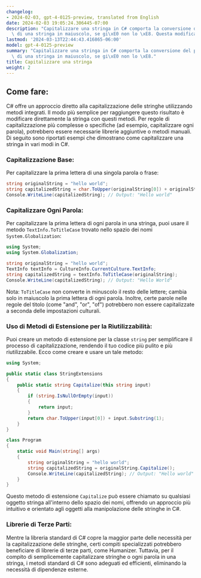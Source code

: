 ```yaml
---
changelog:
- 2024-02-03, gpt-4-0125-preview, translated from English
date: 2024-02-03 19:05:24.306445-07:00
description: "Capitalizzare una stringa in C# comporta la conversione del primo carattere\
  \ di una stringa in maiuscolo, se gi\xE0 non lo \xE8. Questa modifica pu\xF2 essere\u2026"
lastmod: '2024-03-13T22:44:43.416865-06:00'
model: gpt-4-0125-preview
summary: "Capitalizzare una stringa in C# comporta la conversione del primo carattere\
  \ di una stringa in maiuscolo, se gi\xE0 non lo \xE8."
title: Capitalizzare una stringa
weight: 2
---
```


## Come fare:
C# offre un approccio diretto alla capitalizzazione delle stringhe utilizzando metodi integrati. Il modo più semplice per raggiungere questo risultato è modificare direttamente la stringa con questi metodi. Per regole di capitalizzazione più complesse o specifiche (ad esempio, capitalizzare ogni parola), potrebbero essere necessarie librerie aggiuntive o metodi manuali. Di seguito sono riportati esempi che dimostrano come capitalizzare una stringa in vari modi in C#.

### Capitalizzazione Base:
Per capitalizzare la prima lettera di una singola parola o frase:

```csharp
string originalString = "hello world";
string capitalizedString = char.ToUpper(originalString[0]) + originalString.Substring(1);
Console.WriteLine(capitalizedString); // Output: "Hello world"
```

### Capitalizzare Ogni Parola:
Per capitalizzare la prima lettera di ogni parola in una stringa, puoi usare il metodo `TextInfo.ToTitleCase` trovato nello spazio dei nomi `System.Globalization`:

```csharp
using System;
using System.Globalization;

string originalString = "hello world";
TextInfo textInfo = CultureInfo.CurrentCulture.TextInfo;
string capitalizedString = textInfo.ToTitleCase(originalString);
Console.WriteLine(capitalizedString); // Output: "Hello World"
```

Nota: `ToTitleCase` non converte in minuscolo il resto delle lettere; cambia solo in maiuscolo la prima lettera di ogni parola. Inoltre, certe parole nelle regole del titolo (come "and", "or", "of") potrebbero non essere capitalizzate a seconda delle impostazioni culturali.

### Uso di Metodi di Estensione per la Riutilizzabilità:
Puoi creare un metodo di estensione per la classe `string` per semplificare il processo di capitalizzazione, rendendo il tuo codice più pulito e più riutilizzabile. Ecco come creare e usare un tale metodo:

```csharp
using System;

public static class StringExtensions
{
    public static string Capitalize(this string input)
    {
        if (string.IsNullOrEmpty(input))
        {
            return input;
        }
        return char.ToUpper(input[0]) + input.Substring(1);
    }
}

class Program
{
    static void Main(string[] args)
    {
        string originalString = "hello world";
        string capitalizedString = originalString.Capitalize();
        Console.WriteLine(capitalizedString); // Output: "Hello world"
    }
}
```

Questo metodo di estensione `Capitalize` può essere chiamato su qualsiasi oggetto stringa all'interno dello spazio dei nomi, offrendo un approccio più intuitivo e orientato agli oggetti alla manipolazione delle stringhe in C#.

### Librerie di Terze Parti:
Mentre la libreria standard di C# copre la maggior parte delle necessità per la capitalizzazione delle stringhe, certi compiti specializzati potrebbero beneficiare di librerie di terze parti, come Humanizer. Tuttavia, per il compito di semplicemente capitalizzare stringhe o ogni parola in una stringa, i metodi standard di C# sono adeguati ed efficienti, eliminando la necessità di dipendenze esterne.
